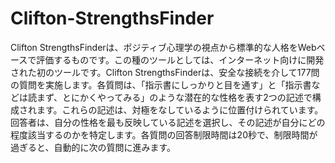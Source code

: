 # Clifton-StrengthsFinder

Clifton StrengthsFinderは、ポジティブ心理学の視点から標準的な人格をWebベースで評価するものです。この種のツールとしては、インターネット向けに開発された初のツールです。Clifton StrengthsFinderは、安全な接続を介して177問の質問を実施します。各質問は、「指示書にしっかりと目を通す」と「指示書などは読まず、とにかくやってみる」のような潜在的な性格を表す2つの記述で構成されます。これらの記述は、対極をなしているように位置付けられています。回答者は、自分の性格を最も反映している記述を選択し、その記述が自分にどの程度該当するのかを特定します。各質問の回答制限時間は20秒で、制限時間が過ぎると、自動的に次の質問に進みます。
